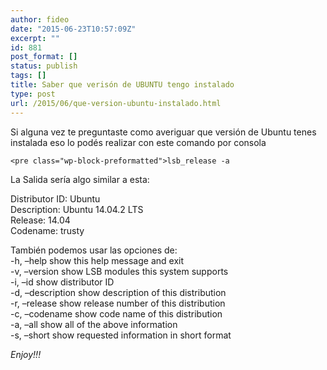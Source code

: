```yaml
---
author: fideo
date: "2015-06-23T10:57:09Z"
excerpt: ""
id: 881
post_format: []
status: publish
tags: []
title: Saber que verisón de UBUNTU tengo instalado
type: post
url: /2015/06/que-version-ubuntu-instalado.html
---
```

Si alguna vez te preguntaste como averiguar que versión de Ubuntu tenes instalada eso lo podés realizar con este comando por consola

```
<pre class="wp-block-preformatted">lsb_release -a
```

La Salida sería algo similar a esta:

Distributor ID: Ubuntu  
Description: Ubuntu 14.04.2 LTS  
Release: 14.04  
Codename: trusty

También podemos usar las opciones de:  
-h, –help show this help message and exit  
-v, –version show LSB modules this system supports  
-i, –id show distributor ID  
-d, –description show description of this distribution  
-r, –release show release number of this distribution  
-c, –codename show code name of this distribution  
-a, –all show all of the above information  
-s, –short show requested information in short format

*Enjoy!!!*

